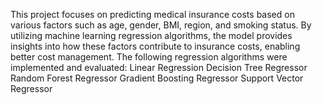 This project focuses on predicting medical insurance costs based on various factors such as age, gender, BMI, region, and smoking status. By utilizing machine learning regression algorithms, the model provides insights into how these factors contribute to insurance costs, enabling better cost management.
The following regression algorithms were implemented and evaluated:
Linear Regression
Decision Tree Regressor
Random Forest Regressor
Gradient Boosting Regressor
Support Vector Regressor
